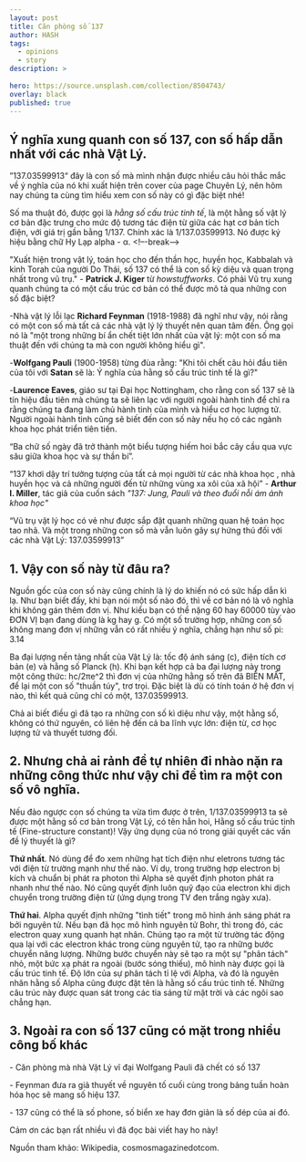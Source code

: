 ```yaml
---
layout: post
title: Căn phòng số 137
author: HASH
tags:
  - opinions
  - story
description: >
              
hero: https://source.unsplash.com/collection/8504743/
overlay: black
published: true
---
```

## Ý nghĩa xung quanh con số 137, con số hấp dẫn nhất với các nhà Vật Lý.

”137.03599913“ đây là con số mà mình nhận được nhiều câu hỏi thắc mắc về ý nghĩa của nó khi xuất hiện trên cover của page Chuyên Lý, nên hôm nay chúng ta cùng tìm hiểu xem con số này có gì đặc biệt nhé!

Số ma thuật đó, được gọi là *hằng số cấu trúc tinh tế*, là một hằng số vật lý cơ bản đặc trưng cho mức độ tương tác điện từ giữa các hạt cơ bản tích điện, với giá trị gần bằng 1/137. Chính xác là 1/137.03599913. Nó được ký hiệu bằng chữ Hy Lạp alpha - α.
<!–-break-–>

"Xuất hiện trong vật lý, toán học cho đến thần học, huyền học, Kabbalah và kinh Torah của người Do Thái, số 137 có thể là con số kỳ diệu và quan trọng nhất trong vũ trụ." - **Patrick J. Kiger** từ *howstuffworks*. Có phải Vũ trụ xung quanh chúng ta có một cấu trúc cơ bản có thể được mô tả qua những con số đặc biệt?

-Nhà vật lý lỗi lạc **Richard Feynman** (1918-1988) đã nghĩ như vậy, nói rằng có một con số mà tất cả các nhà vật lý lý thuyết nên quan tâm đến. Ông gọi nó là "một trong những bí ẩn chết tiệt lớn nhất của vật lý: một con số ma thuật đến với chúng ta mà con người không hiểu gì".

-**Wolfgang Pauli** (1900-1958) từng đùa rằng: "Khi tôi chết câu hỏi đầu tiên của tôi với **Satan** sẽ là: Ý nghĩa của hằng số cấu trúc tinh tế là gì?"

-**Laurence Eaves**, giáo sư tại Đại học Nottingham, cho rằng con số 137 sẽ là tín hiệu đầu tiên mà chúng ta sẽ liên lạc với người ngoài hành tinh để chỉ ra rằng chúng ta đang làm chủ hành tinh của mình và hiểu cơ học lượng tử. Người ngoài hành tinh cũng sẽ biết đến con số này nếu họ có các ngành khoa học phát triển tiên tiến.

“Ba chữ số ngày đã trở thành một biểu tượng hiếm hoi bắc cây cầu qua vực sâu giữa khoa học và sự thần bí”.

“137 khơi dậy trí tưởng tượng của tất cả mọi người từ các nhà khoa học , nhà huyền học và cả những người đến từ những vùng xa xôi của xã hội” - **Arthur I. Miller**, tác giả của cuốn sách *"137: Jung, Pauli và theo đuổi nỗi ám ảnh khoa học"*

“Vũ trụ vật lý học có vẻ như được sắp đặt quanh những quan hệ toán học tao nhã. Và một trong những con số mà vẫn luôn gây sự hứng thú đối với các nhà Vật Lý: 137.03599913”

## 1. Vậy con số này từ đâu ra?

Nguồn gốc của con số này cũng chính là lý do khiến nó có sức hấp dẫn kì lạ. Như bạn biết đấy, khi bạn nói một số nào đó, thì về cơ bản nó là vô nghĩa khi không gán thêm đơn vị. Như kiểu bạn có thể nặng 60 hay 60000 tùy vào ĐƠN VỊ bạn đang dùng là kg hay g. Có một số trường hợp, những con số không mang đơn vị những vẫn có rất nhiều ý nghĩa, chẳng hạn như số pi: 3.14

Ba đại lượng nền tảng nhất của Vật Lý là: tốc độ ánh sáng (c), điện tích cơ bản (e) và hằng số Planck (h). Khi bạn kết hợp cả ba đại lượng này trong một công thức: hc/2πe^2 thì đơn vị của những hằng số trên đã BIẾN MẤT, để lại một con số "thuần túy", trơ trọi. Đặc biệt là dù có tính toán ở hệ đơn vị nào, thì kết quả cũng chỉ có một, 137.03599913.

Chả ai biết điều gì đã tạo ra những con số kì diệu như vậy, một hằng số, không có thứ nguyên, có liên hệ đến cả ba lĩnh vực lớn: điện từ, cơ học lượng tử và thuyết tương đối.

## 2. Nhưng chả ai rảnh để tự nhiên đi nhào nặn ra những công thức như vậy chỉ để tìm ra một con số vô nghĩa.

Nếu đảo ngược con số chúng ta vừa tìm được ở trên, 1/137.03599913 ta sẽ được một hằng số cơ bản trong Vật Lý, có tên hẳn hoi, Hằng số cấu trúc tinh tế (Fine-structure constant)!
Vậy ứng dụng của nó trong giải quyết các vấn đề lý thuyết là gì?

**Thứ nhất**. Nó dùng để đo xem những hạt tích điện như eletrons tương tác với điện từ trường mạnh như thế nào. Ví dụ, trong trường hợp electron bị kích và chuẩn bị phát ra photon thì Alpha sẽ quyết định photon phát ra nhanh như thế nào. Nó cũng quyết định luôn quỹ đạo của electron khi dịch chuyển trong trường điện từ (ứng dụng trong TV đen trắng ngày xưa).

**Thứ hai**. Alpha quyết định những "tình tiết" trong mô hình ánh sáng phát ra bởi nguyên tử. Nếu bạn đã học mô hình nguyên tử Bohr, thì trong đó, các electron quay xung quanh hạt nhân. Chúng tạo ra một từ trường tác động qua lại với các electron khác trong cùng nguyên tử, tạo ra những bước chuyển năng lượng. Những bước chuyển này sẽ tạo ra một sự "phân tách" nhỏ, một bức xạ phát ra ngoài (bước sóng thiếu), mô hình này được gọi là cấu trúc tinh tế. Độ lớn của sự phân tách tỉ lệ với Alpha, và đó là nguyên nhân hằng số Alpha cũng được đặt tên là hằng số cấu trúc tinh tế. Những câu trúc này được quan sát trong các tia sáng từ mặt trời và các ngôi sao chẳng hạn.

## 3. Ngoài ra con số 137 cũng có mặt trong nhiều công bố khác
\- Căn phòng mà nhà Vật Lý vĩ đại Wolfgang Pauli đã chết có số 137

\- Feynman đưa ra giả thuyết về nguyên tố cuối cùng trong bảng tuần hoàn hóa học sẽ mang số hiệu 137.

\- 137 cũng có thể là số phone, số biển xe hay đơn giản là số dép của ai đó.

Cảm ơn các bạn rất nhiều vì đã đọc bài viết hay ho này!

Nguồn tham khảo: Wikipedia, cosmosmagazinedotcom.